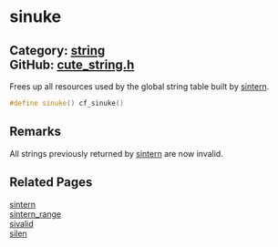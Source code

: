 [//]: # (This file is automatically generated by Cute Framework's docs parser.)
[//]: # (Do not edit this file by hand!)
[//]: # (See: https://github.com/RandyGaul/cute_framework/blob/master/samples/docs_parser.cpp)
[](../header.md ':include')

# sinuke

Category: [string](/api_reference?id=string)  
GitHub: [cute_string.h](https://github.com/RandyGaul/cute_framework/blob/master/include/cute_string.h)  
---

Frees up all resources used by the global string table built by [sintern](/string/sintern.md).

```cpp
#define sinuke() cf_sinuke()
```

## Remarks

All strings previously returned by [sintern](/string/sintern.md) are now invalid.

## Related Pages

[sintern](/string/sintern.md)  
[sintern_range](/string/sintern_range.md)  
[sivalid](/string/sivalid.md)  
[silen](/string/silen.md)  
